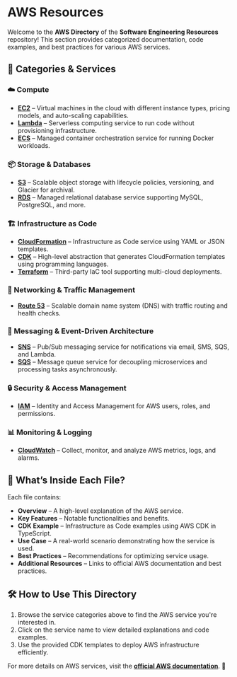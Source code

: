 # AWS Resources

Welcome to the **AWS Directory** of the **Software Engineering Resources** repository! This section provides categorized documentation, code examples, and best practices for various AWS services.

## 📂 Categories & Services

### ☁️ Compute
- **[EC2](./aws_ec2.md)** – Virtual machines in the cloud with different instance types, pricing models, and auto-scaling capabilities.
- **[Lambda](./aws_lambda.md)** – Serverless computing service to run code without provisioning infrastructure.
- **[ECS](./aws_ecs.md)** – Managed container orchestration service for running Docker workloads.

### 📦 Storage & Databases
- **[S3](./aws_s3.md)** – Scalable object storage with lifecycle policies, versioning, and Glacier for archival.
- **[RDS](./aws_rds.md)** – Managed relational database service supporting MySQL, PostgreSQL, and more.

### 🏗️ Infrastructure as Code
- **[CloudFormation](./aws_cloudformation.md)** – Infrastructure as Code service using YAML or JSON templates.
- **[CDK](./aws_cloudformation.md#how-cdk-and-terraform-use-cloudformation)** – High-level abstraction that generates CloudFormation templates using programming languages.
- **[Terraform](./aws_cloudformation.md#how-cdk-and-terraform-use-cloudformation)** – Third-party IaC tool supporting multi-cloud deployments.

### 🔀 Networking & Traffic Management
- **[Route 53](./aws_route53.md)** – Scalable domain name system (DNS) with traffic routing and health checks.

### 🔔 Messaging & Event-Driven Architecture
- **[SNS](./aws_sns.md)** – Pub/Sub messaging service for notifications via email, SMS, SQS, and Lambda.
- **[SQS](./aws_sqs.md)** – Message queue service for decoupling microservices and processing tasks asynchronously.

### 🔒 Security & Access Management
- **[IAM](./aws_iam.md)** – Identity and Access Management for AWS users, roles, and permissions.

### 📊 Monitoring & Logging
- **[CloudWatch](./aws_cloudwatch.md)** – Collect, monitor, and analyze AWS metrics, logs, and alarms.

## 📘 What’s Inside Each File?
Each file contains:
- **Overview** – A high-level explanation of the AWS service.
- **Key Features** – Notable functionalities and benefits.
- **CDK Example** – Infrastructure as Code examples using AWS CDK in TypeScript.
- **Use Case** – A real-world scenario demonstrating how the service is used.
- **Best Practices** – Recommendations for optimizing service usage.
- **Additional Resources** – Links to official AWS documentation and best practices.

## 🛠️ How to Use This Directory
1. Browse the service categories above to find the AWS service you're interested in.
2. Click on the service name to view detailed explanations and code examples.
3. Use the provided CDK templates to deploy AWS infrastructure efficiently.

For more details on AWS services, visit the **[official AWS documentation](https://aws.amazon.com/documentation/)**. 🚀

